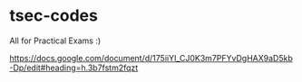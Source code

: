 # tsec-codes

All for Practical Exams :)

https://docs.google.com/document/d/175iiYI_CJ0K3m7PFYvDgHAX9aD5kb-Dp/edit#heading=h.3b7fstm2fqzt
